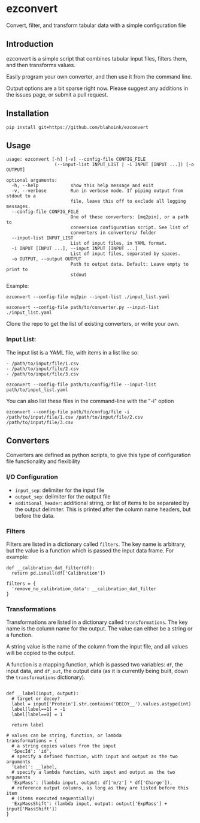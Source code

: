 # ezconvert
Convert, filter, and transform tabular data with a simple configuration file

## Introduction

ezconvert is a simple script that combines tabular input files, filters them, and then transforms values.

Easily program your own converter, and then use it from the command line.

Output options are a bit sparse right now. Please suggest any additions in the issues page, or submit a pull request.

## Installation

```
pip install git+https://github.com/blahoink/ezconvert
```

## Usage

```
usage: ezconvert [-h] [-v] --config-file CONFIG_FILE
                  (--input-list INPUT_LIST | -i INPUT [INPUT ...]) [-o OUTPUT]

optional arguments:
  -h, --help            show this help message and exit
  -v, --verbose         Run in verbose mode. If piping output from stdout to a
                        file, leave this off to exclude all logging messages.
  --config-file CONFIG_FILE
                        One of these converters: [mq2pin], or a path to
                        conversion configuration script. See list of
                        converters in converters/ folder
  --input-list INPUT_LIST
                        List of input files, in YAML format.
  -i INPUT [INPUT ...], --input INPUT [INPUT ...]
                        List of input files, separated by spaces.
  -o OUTPUT, --output OUTPUT
                        Path to output data. Default: Leave empty to print to
                        stdout
```

Example:

```
ezconvert --config-file mq2pin --input-list ./input_list.yaml
```

```
ezconvert --config-file path/to/converter.py --input-list ./input_list.yaml
```

Clone the repo to get the list of existing converters, or write your own.

### Input List:

The input list is a YAML file, with items in a list like so:

```
- /path/to/input/file/1.csv
- /path/to/input/file/2.csv
- /path/to/input/file/3.csv
```

```
ezconvert --config-file path/to/config/file --input-list path/to/input_list.yaml
```

You can also list these files in the command-line with the "-i" option

```
ezconvert --config-file path/to/config/file -i /path/to/input/file/1.csv /path/to/input/file/2.csv /path/to/input/file/3.csv
```

## Converters

Converters are defined as python scripts, to give this type of configuration file functionality and flexibility

### I/O Configuration
- ```input_sep```: delimiter for the input file
- ```output_sep```: delimiter for the output file
- ```additional_header```: additional string, or list of items to be separated by the output delimiter. This is printed after the column name headers, but before the data.

### Filters

Filters are listed in a dictionary called ```filters```. The key name is arbitrary, but the value is a function which is passed the input data frame. For example:

```
def __calibration_dat_filter(df):
  return pd.isnull(df['Calibration'])

filters = {
  'remove_no_calibration_data': __calibration_dat_filter
}
```

### Transformations

Transformations are listed in a dictionary called ```transformations```. The key name is the column name for the output. The value can either be a string or a function. 

A string value is the name of the column from the input file, and all values will be copied to the output. 

A function is a mapping function, which is passed two variables: ```df```, the input data, and ```df_out```, the output data (as it is currently being built, down the ```transformations``` dictionary).

```

def __label(input, output):
  # target or decoy?
  label = input['Protein'].str.contains('DECOY__').values.astype(int)
  label[label==1] = -1
  label[label==0] = 1

  return label

# values can be string, function, or lambda
transformations = {
  # a string copies values from the input
  'SpecId': 'id',
  # specify a defined function, with input and output as the two arguments
  'Label': __label,
  # specify a lambda function, with input and output as the two arguments
  'ExpMass': (lambda input, output: df['m/z'] * df['Charge']),
  # reference output columns, as long as they are listed before this item
  # (items executed sequentially)
  'ExpMassShift': (lambda input, output: output['ExpMass'] + input['MassShift'])
}